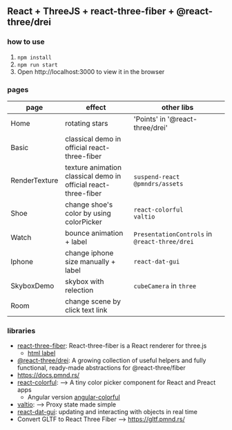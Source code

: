 ## React + ThreeJS + react-three-fiber + @react-three/drei

### how to use

1. `npm install`
2. `npm run start`
3. Open http://localhost:3000 to view it in the browser

### pages

|page| effect|other libs|
|---|---|---|
|Home|rotating stars|'Points' in '@react-three/drei'|
|Basic|classical demo in official react-three-fiber||
|RenderTexture|texture animation<br>classical demo in official react-three-fiber|`suspend-react`<br>`@pmndrs/assets`|
|Shoe|change shoe's color by using colorPicker|`react-colorful`<br>`valtio`|
|Watch|bounce animation + label| `PresentationControls` in `@react-three/drei`|
|Iphone|change iphone size manually + label|`react-dat-gui`|
|SkyboxDemo|skybox with relection|`cubeCamera` in `three`|
|Room|change scene by click text link||

### libraries

- [react-three-fiber](https://docs.pmnd.rs/react-three-fiber/getting-started/introduction): React-three-fiber is a React renderer for three.js
  - [html label](https://onion2k.github.io/r3f-by-example/examples/other/html-labels/)
- [@react-three/drei](https://github.com/pmndrs/drei): A growing collection of useful helpers and fully functional, ready-made abstractions for @react-three/fiber
- https://docs.pmnd.rs/
- [react-colorful](https://omgovich.github.io/react-colorful/): --> A tiny color picker component for React and Preact apps
  - Angular version [angular-colorful](https://github.com/ngx-eco/angular-colorful)
- [valtio](https://valtio.pmnd.rs/):  --> Proxy state made simple
- [react-dat-gui](https://classic.yarnpkg.com/en/package/react-dat-gui): updating and interacting with objects in real time
- Convert GLTF to React Three Fiber  -->  https://gltf.pmnd.rs/

